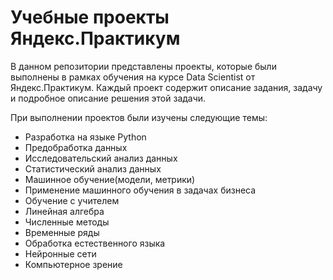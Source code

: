 # Учебные проекты Яндекс.Практикум 
В данном репозитории представлены проекты, которые были выполнены в рамках обучения на курсе Data Scientist от Яндекс.Практикум.
Каждый проект содержит описание задания, задачу и подробное описание решения этой задачи.

При выполнении проектов были изучены следующие темы:
* Разработка на языке Python
* Предобработка данных
* Исследовательский анализ данных
* Статистический анализ данных
* Машинное обучение(модели, метрики)
* Применение машинного обучения в задачах бизнеса
* Обучение с учителем
* Линейная алгебра
* Численные методы
* Временные ряды
* Обработка естественного языка
* Нейронные сети
* Компьютерное зрение
